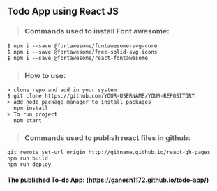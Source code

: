 ## Todo App using React JS

>### Commands used to install Font awesome:
```
$ npm i --save @fortawesome/fontawesome-svg-core
$ npm i --save @fortawesome/free-solid-svg-icons
$ npm i --save @fortawesome/react-fontawesome
```

>### How to use:
```
> clone repo and add in your system
$ git clone https://github.com/YOUR-USERNAME/YOUR-REPOSITORY
> add node package manager to install packages
  npm install
> To run project 
  npm start
```

>### Commands used to publish react files in github:
```
git remote set-url origin http://gitname.github.io/react-gh-pages
npm run build
npm run deploy
```
#### The published To-do App: (https://ganesh1172.github.io/todo-app/)
